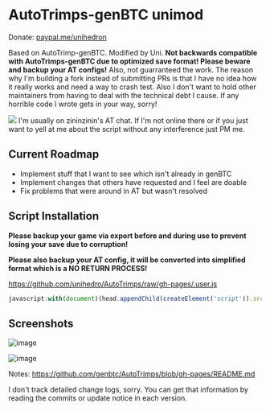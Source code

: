 # AutoTrimps-genBTC unimod
Donate: <a href="https://paypal.me/unihedron">paypal.me/unihedron</a>

Based on AutoTrimp-genBTC. Modified by Uni. <b>Not backwards compatible with AutoTrimps-genBTC due to optimized save format! Please beware and backup your AT configs!</b> Also, not guarranteed the work. The reason why I'm building a fork instead of submitting PRs is that I have no idea how it really works and need a way to crash test. Also I don't want to hold other maintainers from having to deal with the technical debt I cause. If any horrible code I wrote gets in your way, sorry!

[![](https://cloud.githubusercontent.com/assets/5595067/24738958/d421a900-1acb-11e7-81af-d2402801fc71.png)](https://discord.gg/Vu4J4zc)
I'm usually on zininzinin's AT chat. If I'm not online there or if you just want to yell at me about the script without any interference just PM me.

## Current Roadmap
- Implement stuff that I want to see which isn't already in genBTC
- Implement changes that others have requested and I feel are doable
- Fix problems that were around in AT but wasn't resolved

## Script Installation
**Please backup your game via export before and during use to prevent losing your save due to corruption!**

**Please also backup your AT config, it will be converted into simplified format which is a NO RETURN PROCESS!**

https://github.com/unihedro/AutoTrimps/raw/gh-pages/.user.js

```js
javascript:with(document)(head.appendChild(createElement('script')).src='https://unihedro.github.io/AutoTrimps/AutoTrimps2.js')._
```

## Screenshots

![image](https://cloud.githubusercontent.com/assets/5595067/24824209/ec9923a4-1c39-11e7-95de-eab40cacd597.png)

![image](https://cloud.githubusercontent.com/assets/5595067/24824212/fea2c28a-1c39-11e7-933a-d2475a47ebcd.png)

Notes: https://github.com/genbtc/AutoTrimps/blob/gh-pages/README.md

I don't track detailed change logs, sorry. You can get that information by reading the commits or update notice in each version.
